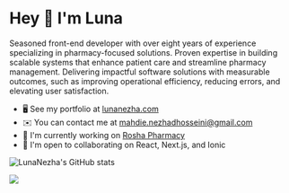 Hey 👋 I'm Luna
===========================

Seasoned front-end developer with over eight years of experience specializing in pharmacy-focused solutions. Proven expertise in building scalable systems that enhance patient care and streamline pharmacy management. Delivering impactful software solutions with measurable outcomes, such as improving operational efficiency, reducing errors, and elevating user satisfaction.

* 🖥️  See my portfolio at [lunanezha.com](http://lunanezha.com)
* ✉️  You can contact me at [mahdie.nezhadhosseini@gmail.com](mailto:mahdie.nezhadhosseini@gmail.com)
* 🚀  I'm currently working on [Rosha Pharmacy](http://crm.staging.roshapharmacy.com)
* 🤝  I'm open to collaborating on React, Next.js, and Ionic

![LunaNezha's GitHub stats](https://github-readme-stats.vercel.app/api?username=LunaNezha&show_icons=true&hide=prs,issues,&count_private=false&title_color=10b981&text_color=ffffff&icon_color=10b981&bg_color=171717&include_all_commits=true&hide_border=true&show_icons=true)

<a href="http://www.github.com/LunaNezha"><img src="https://github-readme-streak-stats.herokuapp.com/?user=LunaNezha&stroke=ffffff&background=171717&ring=10b981&fire=10b981&currStreakNum=ffffff&currStreakLabel=10b981&sideNums=ffffff&sideLabels=ffffff&dates=ffffff&hide_border=true" /></a>
